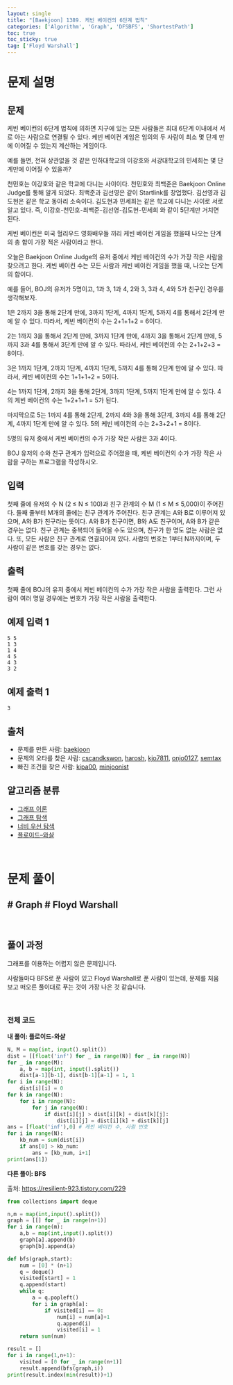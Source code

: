 ```yaml
---
layout: single
title: "[Baekjoon] 1389. 케빈 베이컨의 6단계 법칙"
categories: ['Algorithm', 'Graph', 'DFSBFS', 'ShortestPath']
toc: true
toc_sticky: true
tag: ['Floyd Warshall']
---
```


# 문제 설명

## 문제

케빈 베이컨의 6단계 법칙에 의하면 지구에 있는 모든 사람들은 최대 6단계 이내에서 서로 아는 사람으로 연결될 수 있다. 케빈 베이컨 게임은 임의의 두 사람이 최소 몇 단계 만에 이어질 수 있는지 계산하는 게임이다.

예를 들면, 전혀 상관없을 것 같은 인하대학교의 이강호와 서강대학교의 민세희는 몇 단계만에 이어질 수 있을까?

천민호는 이강호와 같은 학교에 다니는 사이이다. 천민호와 최백준은 Baekjoon Online Judge를 통해 알게 되었다. 최백준과 김선영은 같이 Startlink를 창업했다. 김선영과 김도현은 같은 학교 동아리 소속이다. 김도현과 민세희는 같은 학교에 다니는 사이로 서로 알고 있다. 즉, 이강호-천민호-최백준-김선영-김도현-민세희 와 같이 5단계만 거치면 된다.

케빈 베이컨은 미국 헐리우드 영화배우들 끼리 케빈 베이컨 게임을 했을때 나오는 단계의 총 합이 가장 적은 사람이라고 한다.

오늘은 Baekjoon Online Judge의 유저 중에서 케빈 베이컨의 수가 가장 작은 사람을 찾으려고 한다. 케빈 베이컨 수는 모든 사람과 케빈 베이컨 게임을 했을 때, 나오는 단계의 합이다.

예를 들어, BOJ의 유저가 5명이고, 1과 3, 1과 4, 2와 3, 3과 4, 4와 5가 친구인 경우를 생각해보자.

1은 2까지 3을 통해 2단계 만에, 3까지 1단계, 4까지 1단계, 5까지 4를 통해서 2단계 만에 알 수 있다. 따라서, 케빈 베이컨의 수는 2+1+1+2 = 6이다.

2는 1까지 3을 통해서 2단계 만에, 3까지 1단계 만에, 4까지 3을 통해서 2단계 만에, 5까지 3과 4를 통해서 3단계 만에 알 수 있다. 따라서, 케빈 베이컨의 수는 2+1+2+3 = 8이다.

3은 1까지 1단계, 2까지 1단계, 4까지 1단계, 5까지 4를 통해 2단계 만에 알 수 있다. 따라서, 케빈 베이컨의 수는 1+1+1+2 = 5이다.

4는 1까지 1단계, 2까지 3을 통해 2단계, 3까지 1단계, 5까지 1단계 만에 알 수 있다. 4의 케빈 베이컨의 수는 1+2+1+1 = 5가 된다.

마지막으로 5는 1까지 4를 통해 2단계, 2까지 4와 3을 통해 3단계, 3까지 4를 통해 2단계, 4까지 1단계 만에 알 수 있다. 5의 케빈 베이컨의 수는 2+3+2+1 = 8이다.

5명의 유저 중에서 케빈 베이컨의 수가 가장 작은 사람은 3과 4이다.

BOJ 유저의 수와 친구 관계가 입력으로 주어졌을 때, 케빈 베이컨의 수가 가장 작은 사람을 구하는 프로그램을 작성하시오.

## 입력

첫째 줄에 유저의 수 N (2 ≤ N ≤ 100)과 친구 관계의 수 M (1 ≤ M ≤ 5,000)이 주어진다. 둘째 줄부터 M개의 줄에는 친구 관계가 주어진다. 친구 관계는 A와 B로 이루어져 있으며, A와 B가 친구라는 뜻이다. A와 B가 친구이면, B와 A도 친구이며, A와 B가 같은 경우는 없다. 친구 관계는 중복되어 들어올 수도 있으며, 친구가 한 명도 없는 사람은 없다. 또, 모든 사람은 친구 관계로 연결되어져 있다. 사람의 번호는 1부터 N까지이며, 두 사람이 같은 번호를 갖는 경우는 없다.

## 출력

첫째 줄에 BOJ의 유저 중에서 케빈 베이컨의 수가 가장 작은 사람을 출력한다. 그런 사람이 여러 명일 경우에는 번호가 가장 작은 사람을 출력한다.

## 예제 입력 1 

```
5 5
1 3
1 4
4 5
4 3
3 2
```

## 예제 출력 1 

```
3
```

## 출처

- 문제를 만든 사람: [baekjoon](https://www.acmicpc.net/user/baekjoon)
- 문제의 오타를 찾은 사람: [cscandkswon](https://www.acmicpc.net/user/cscandkswon), [harosh](https://www.acmicpc.net/user/harosh), [kjo7811](https://www.acmicpc.net/user/kjo7811), [onjo0127](https://www.acmicpc.net/user/onjo0127), [semtax](https://www.acmicpc.net/user/semtax)
- 빠진 조건을 찾은 사람: [kipa00](https://www.acmicpc.net/user/kipa00), [minjoonist](https://www.acmicpc.net/user/minjoonist)

## 알고리즘 분류

- [그래프 이론](https://www.acmicpc.net/problem/tag/7)
- [그래프 탐색](https://www.acmicpc.net/problem/tag/11)
- [너비 우선 탐색](https://www.acmicpc.net/problem/tag/126)
- [플로이드–와샬](https://www.acmicpc.net/problem/tag/31)

<br>

# 문제 풀이

## \# Graph \# Floyd Warshall

<br>

## 풀이 과정

그래프를 이용하는 어렵지 않은 문제입니다. 

사람들마다 BFS로 푼 사람이 있고 Floyd Warshall로 푼 사람이 있는데, 문제를 처음 보고 떠오른 풀이대로 푸는 것이 가장 나은 것 같습니다. 

<br>

### 전체 코드

**내 풀이: 플로이드-와샬**

```python
N, M = map(int, input().split())
dist = [[float('inf') for _ in range(N)] for _ in range(N)]
for _ in range(M):
    a, b = map(int, input().split())
    dist[a-1][b-1], dist[b-1][a-1] = 1, 1
for i in range(N):
    dist[i][i] = 0
for k in range(N):
    for i in range(N):
        for j in range(N):
            if dist[i][j] > dist[i][k] + dist[k][j]:
                dist[i][j] = dist[i][k] + dist[k][j]
ans = [float('inf'),0] # 케빈 베이컨 수, 사람 번호
for i in range(N):
    kb_num = sum(dist[i])
    if ans[0] > kb_num:
        ans = [kb_num, i+1]
print(ans[1])
```

**다른 풀이: BFS**

출처: https://resilient-923.tistory.com/229 

```python
from collections import deque

n,m = map(int,input().split())
graph = [[] for _ in range(n+1)]
for i in range(m):
    a,b = map(int,input().split())
    graph[a].append(b)
    graph[b].append(a)

def bfs(graph,start):
    num = [0] * (n+1)
    q = deque()
    visited[start] = 1
    q.append(start)
    while q:
        a = q.popleft()
        for i in graph[a]:
            if visited[i] == 0:
                num[i] = num[a]+1
                q.append(i)
                visited[i] = 1
    return sum(num)

result = []
for i in range(1,n+1):
    visited = [0 for _ in range(n+1)]
    result.append(bfs(graph,i))
print(result.index(min(result))+1)
```





